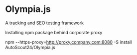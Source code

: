 Olympia.js
==========

A tracking and SEO testing framework

Installing npm package behind corporate proxy

npm --https-proxy=http://proxy.company.com:8080 -S install AutoScout24/Olympia.js
